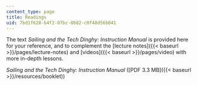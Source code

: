 ```yaml
---
content_type: page
title: Readings
uid: 7bd1f628-b4f2-07bc-8682-c0f48d56b041
---
```


The text _Sailing and the Tech Dinghy: Instruction Manual_ is provided here for your reference, and to complement the [lecture notes]({{< baseurl >}}/pages/lecture-notes) and [videos]({{< baseurl >}}/pages/video) with more in-depth lessons.

_Sailing and the Tech Dinghy: Instruction Manual_ ([PDF 3.3 MB]({{< baseurl >}}/resources/booklet))